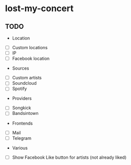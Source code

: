 # lost-my-concert #

## TODO ##

- Location
 - [ ] Custom locations
 - [ ] IP
 - [ ] Facebook location
- Sources
 - [ ] Custom artists
 - [ ] Soundcloud
 - [ ] Spotify
- Providers
 - [ ] Songkick
 - [ ] Bandsintown
- Frontends
 - [ ] Mail
 - [ ] Telegram
- Various
 - [ ] Show Facebook Like button for artists (not already liked)
